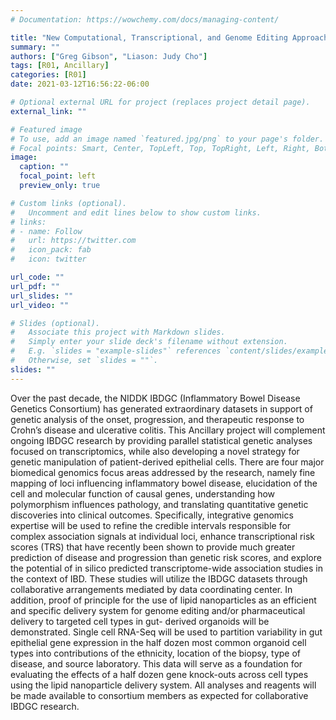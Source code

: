 ```yaml
---
# Documentation: https://wowchemy.com/docs/managing-content/

title: "New Computational, Transcriptional, and Genome Editing Approaches to the Biology of Inflammatory Bowel Disease"
summary: ""
authors: ["Greg Gibson", "Liason: Judy Cho"]
tags: [R01, Ancillary]
categories: [R01]
date: 2021-03-12T16:56:22-06:00

# Optional external URL for project (replaces project detail page).
external_link: ""

# Featured image
# To use, add an image named `featured.jpg/png` to your page's folder.
# Focal points: Smart, Center, TopLeft, Top, TopRight, Left, Right, BottomLeft, Bottom, BottomRight.
image:
  caption: ""
  focal_point: left
  preview_only: true

# Custom links (optional).
#   Uncomment and edit lines below to show custom links.
# links:
# - name: Follow
#   url: https://twitter.com
#   icon_pack: fab
#   icon: twitter

url_code: ""
url_pdf: ""
url_slides: ""
url_video: ""

# Slides (optional).
#   Associate this project with Markdown slides.
#   Simply enter your slide deck's filename without extension.
#   E.g. `slides = "example-slides"` references `content/slides/example-slides.md`.
#   Otherwise, set `slides = ""`.
slides: ""
---
```


Over the past decade, the NIDDK IBDGC (Inflammatory Bowel Disease Genetics Consortium) has generated extraordinary datasets in support of genetic analysis of the onset, progression, and therapeutic response to Crohn’s disease and ulcerative colitis. This Ancillary project will complement ongoing IBDGC research by providing parallel statistical genetic analyses focused on transcriptomics, while also developing a novel strategy for genetic manipulation of patient-derived epithelial cells. There are four major biomedical genomics focus areas addressed by the research, namely fine mapping of loci influencing inflammatory bowel disease, elucidation of the cell and molecular function of causal genes, understanding how polymorphism influences pathology, and translating quantitative genetic discoveries into clinical outcomes. Specifically, integrative genomics expertise will be used to refine the credible intervals responsible for complex association signals at individual loci, enhance transcriptional risk scores (TRS) that have recently been shown to provide much greater prediction of disease and progression than genetic risk scores, and explore the potential of in silico predicted transcriptome-wide association studies in the context of IBD. These studies will utilize the IBDGC datasets through collaborative arrangements mediated by data coordinating center. In addition, proof of principle for the use of lipid nanoparticles as an efficient and specific delivery system for genome editing and/or pharmaceutical delivery to targeted cell types in gut- derived organoids will be demonstrated. Single cell RNA-Seq will be used to partition variability in gut epithelial gene expression in the half dozen most common organoid cell types into contributions of the ethnicity, location of the biopsy, type of disease, and source laboratory. This data will serve as a foundation for evaluating the effects of a half dozen gene knock-outs across cell types using the lipid nanoparticle delivery system. All analyses and reagents will be made available to consortium members as expected for collaborative IBDGC research.
